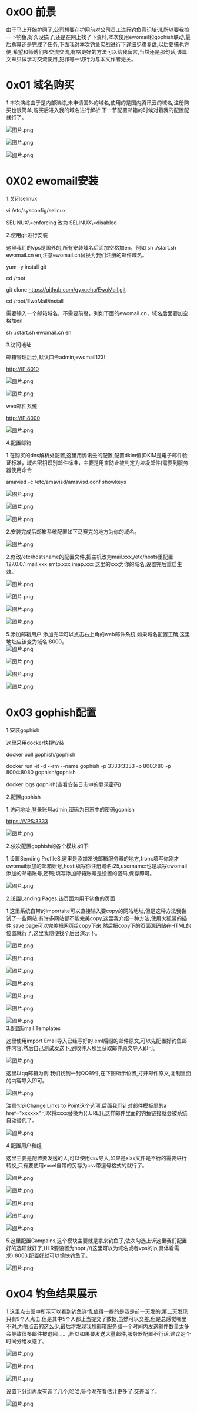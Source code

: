 0x00 前景
=======

 由于马上开始护网了,公司想要在护网前对公司员工进行钓鱼意识培训,所以要我搞一下钓鱼,好久没搞了,还是在网上找了下资料,本次使用ewomail和gophish联动,最后总算还是完成了任务,下面我对本次钓鱼实战进行下详细步骤复盘,以后要搞也方便,希望和师傅们多交流交流,有啥更好的方法可以给我留言,当然还是那句话,该篇文章只做学习交流使用,犯罪等一切行为与本文作者无关。

0x01 域名购买
=========

1.本次演练由于是内部演练,未申请国外的域名,使用的是国内腾讯云的域名,注册购买也很简单,购买后进入我的域名进行解析,下一节配置邮箱的时候对着我的配置配就行了。

![图片.png](https://shs3.b.qianxin.com/attack_forum/2022/07/attach-3109dfe49a4890e42179a65fc64abd254224acdd.png)

![图片.png](https://shs3.b.qianxin.com/attack_forum/2022/07/attach-0b36293b0087d14bbe6e1f4d6bfd7d1b10b14420.png)

![图片.png](https://shs3.b.qianxin.com/attack_forum/2022/07/attach-0b2188acdf55f8d100e3923404d00b25ec3ccdb2.png)

0X02 ewomail安装
==============

1.关闭selinux

 vi /etc/sysconfig/selinux

SELINUX\\=enforcing 改为 SELINUX\\=disabled

2.使用git进行安装

这里我们的vps是国外的,所有安装域名后面加空格加en，例如 sh ./start.sh ewomail.cn en,注意ewomail.cn替换为我们注册的邮件域名。

 yum -y install git

cd /root

git clone <https://github.com/gyxuehu/EwoMail.git>

cd /root/EwoMail/install

需要输入一个邮箱域名，不需要前缀，列如下面的ewomail.cn，域名后面要加空格加en

sh ./start.sh ewomail.cn en

3.访问地址

邮箱管理后台,默认口令admin,ewomail123!

 <http://IP:8010>

![图片.png](https://shs3.b.qianxin.com/attack_forum/2022/07/attach-b327b03d293d436bd86394b7bf3dae06d761c2c0.png)

![图片.png](https://shs3.b.qianxin.com/attack_forum/2022/07/attach-2ecfa6bd7bd2c524697f7cc631984545476b647b.png)

web邮件系统

 <http://IP:8000>

![图片.png](https://shs3.b.qianxin.com/attack_forum/2022/07/attach-d795170c8e1167ffb49c49d3256951168a38957a.png)

4.配置邮箱

1.在购买的dns解析处配置,这里用腾讯云的配置,配置dkim值(DKIM是电子邮件验证标准，域名密钥识别邮件标准，主要是用来防止被判定为垃圾邮件)需要到服务器使用命令

 amavisd -c /etc/amavisd/amavisd.conf showkeys

![图片.png](https://shs3.b.qianxin.com/attack_forum/2022/07/attach-360bf199657b05ae85e38b783d1b8bb4156195f5.png)

![图片.png](https://shs3.b.qianxin.com/attack_forum/2022/07/attach-c38727c9f8986018cbb1af56b25a19045c877f39.png)

![图片.png](https://shs3.b.qianxin.com/attack_forum/2022/07/attach-7e0f590ed724d53604d03526f5b015e02a8357ee.png)

2.安装完成后邮箱系统配置如下马赛克的地方为你的域名。

![图片.png](https://shs3.b.qianxin.com/attack_forum/2022/07/attach-c1126537c4e56207304d87a38eda1b02d56263c4.png)

2.修改/etc/hostsname的配置文件,把主机改为mail.xxx,/etc/hosts里配置 127.0.0.1 mail.xxx smtp.xxx imap.xxx 这里的xxx为你的域名,设置完后重启生效。

![图片.png](https://shs3.b.qianxin.com/attack_forum/2022/07/attach-881840c67a6fd2b02d27f117dcccd931fa727c26.png)

![图片.png](https://shs3.b.qianxin.com/attack_forum/2022/07/attach-8073a11e35bcb9bfe3620fcdea208f7676a60662.png)

![图片.png](https://shs3.b.qianxin.com/attack_forum/2022/07/attach-e6521e4adfca25df41d9aaf9c73bfc9eb8e78555.png)

![图片.png](https://shs3.b.qianxin.com/attack_forum/2022/07/attach-5f5dbb11c3c125c4b9756431af1c26d875fe225a.png)

5.添加邮箱用户,添加完毕可以点击右上角的web邮件系统,如果域名配置正确,这里地址应该变为域名:8000。  
![图片.png](https://shs3.b.qianxin.com/attack_forum/2022/07/attach-7258f79b51c6d46922c2309e23f114164474b414.png)

![图片.png](https://shs3.b.qianxin.com/attack_forum/2022/07/attach-4bba0bb131d715ae5fd2d69fbc5b87772d754398.png)

![图片.png](https://shs3.b.qianxin.com/attack_forum/2022/07/attach-2e084524eb99d78e8c84fcf07a13f99acd1d7882.png)

![图片.png](https://shs3.b.qianxin.com/attack_forum/2022/07/attach-0b73e76dc954585c538695e37d26676bfd808ea2.png)

0x03 gophish配置
==============

1.安装gophish

这里采用docker快捷安装

 docker pull gophish/gophish

docker run -it -d --rm --name gophish -p 3333:3333 -p 8003:80 -p 8004:8080 gophish/gophish

docker logs gophish(查看安装日志中的登录密码)

2.配置gophish

1.访问地址,登录账号admin,密码为日志中的密码gophish

 <https://VPS:3333>

![图片.png](https://shs3.b.qianxin.com/attack_forum/2022/07/attach-12543aeddcd59ecbe7995b7e41df27910c02e828.png)

2.依次配置gophish的各个模块.如下:

1.设置Sending ProfileS,这里是添加发送邮箱服务器的地方,from:填写你刚才ewomail添加的邮箱账号,host:填写你注册域名:25,username:也是填写ewomail添加的邮箱账号,密码;填写添加邮箱账号是设置的密码,保存即可。

![图片.png](https://shs3.b.qianxin.com/attack_forum/2022/07/attach-590c5c4f745df31c0c672377201d5b9c0d72cd3a.png)

2.设置Landing Pages.该页面为用于钓鱼的页面

1.这里系统自带的importsite可以直接输入要copy的网站地址,但是这种方法我尝试了一些网站,有许多网站都不能完美copy,这里我介绍一种方法,使用火狐带的插件,save page可以完美把网页给copy下来,然后把copy下的页面源码贴在HTML的位置就行了,这里我随便找个后台演示下。

![图片.png](https://shs3.b.qianxin.com/attack_forum/2022/07/attach-a88142d54a6e242c2c6a67874df8e3e9c514545f.png)

![图片.png](https://shs3.b.qianxin.com/attack_forum/2022/07/attach-5540b98f1086c833ddcaf18cdf842f735fac249f.png)

![图片.png](https://shs3.b.qianxin.com/attack_forum/2022/07/attach-a9febe30e5ab6709f16ffc3d3e84132147c31910.png)

![图片.png](https://shs3.b.qianxin.com/attack_forum/2022/07/attach-ff7ad3a5d7462940f3761ea4b7fef9bbdfbae634.png)

![图片.png](https://shs3.b.qianxin.com/attack_forum/2022/07/attach-da4fdc08cd40b7011f1724a5b5daf1ec579fecf1.png)

![图片.png](https://shs3.b.qianxin.com/attack_forum/2022/07/attach-9f6446dc18ac1dc032cf149461d4ce97113c03c0.png)

![图片.png](https://shs3.b.qianxin.com/attack_forum/2022/07/attach-dbd2366fec6a86cae82c6a1ef6b8f31da9f9ce71.png)  
3.配置Email Templates

这里使用import Email导入已经写好的.eml后缀的邮件原文,可以先配置好钓鱼邮件内容,然后自己测试发送下,到收件人那里获取邮件原文导入即可。

![图片.png](https://shs3.b.qianxin.com/attack_forum/2022/07/attach-340b5bd56385fe2b7e4bf54f1a593ed26069193e.png)

这里以qq邮箱为例,我们找到一封QQ邮件,在下图所示位置,打开邮件原文,复制里面的内容导入即可。

![图片.png](https://shs3.b.qianxin.com/attack_forum/2022/07/attach-66d9be4fc80d15d3ed0bf40b92289dbd3d18579e.png)

注意勾选Change Links to Point这个选项,后面我们针对邮件模板里的a href="xxxxxx"可以将xxxx替换为{{.URL}},这样邮件里面的钓鱼链接就会被系统自动替代了。

![图片.png](https://shs3.b.qianxin.com/attack_forum/2022/07/attach-1b908dc81d76115fbb48156a1c572244f9a93161.png)

4.配置用户和组

这里主要是配置要发送的人,可以使用csv导入,如果是xlxs文件是不行的需要进行转换,只有要使用excel自带的另存为csv带逗号格式的就行了。

![图片.png](https://shs3.b.qianxin.com/attack_forum/2022/07/attach-280cd2dd022b8d032643148bb6ad88dd733e539f.png)

![图片.png](https://shs3.b.qianxin.com/attack_forum/2022/07/attach-f699f830b6c291c85899f2e8da71329d7b2da76d.png)

![图片.png](https://shs3.b.qianxin.com/attack_forum/2022/07/attach-0e3d3d294746d5c7286777a70bb77f4e61f417ed.png)

![图片.png](https://shs3.b.qianxin.com/attack_forum/2022/07/attach-44e76a8197bd74ac0bfe60f25af775b8d662c0e8.png)

![图片.png](https://shs3.b.qianxin.com/attack_forum/2022/07/attach-2a88c4f213cf529d9635457e9906b19d4ed946c8.png)

5.这里配置Campains,这个模块主要就是拿来钓鱼了,依次勾选上诉这里我们配置好的选项就好了,ULR要设置为hppt://(这里可以为域名或者vps的Ip,具体看需求):8003,配置好就可以愉快钓鱼了。

![图片.png](https://shs3.b.qianxin.com/attack_forum/2022/07/attach-48a83981acd08ab789f9b559276e3da3c7fb33c6.png)

0x04 钓鱼结果展示
===========

1.这里点击图中所示可以看到钓鱼详情,值得一提的是我是前一天发的,第二天发现只有9个人点击,但是其中5个人都上当提交了数据,虽然可以交差,但是总感觉哪里不对,为啥点击的这么少,最后才发现我那邮箱服务器一个时间内发送邮件数量太多会导致很多邮件被退回。。。,所以如果要发送大量邮件,服务器配置不行话,建议定个时间分组发送了。

![图片.png](https://shs3.b.qianxin.com/attack_forum/2022/07/attach-6e3db44d62b53b7e5cdf6f68e903a2d3574a6423.png)

![图片.png](https://shs3.b.qianxin.com/attack_forum/2022/07/attach-9a90cff7ef764b4379d60147b5d1fc685ab7dcc2.png)

![图片.png](https://shs3.b.qianxin.com/attack_forum/2022/07/attach-a0c2a262c7b4813c9a8f823efe7924535aa22986.png)

设置下分组再发有调了几个,哈哈,等今晚在看估计更多了,交差溜了。

![图片.png](https://shs3.b.qianxin.com/attack_forum/2022/07/attach-145eba101f7a9a90429e3c6bb7e80bfcdd168447.png)